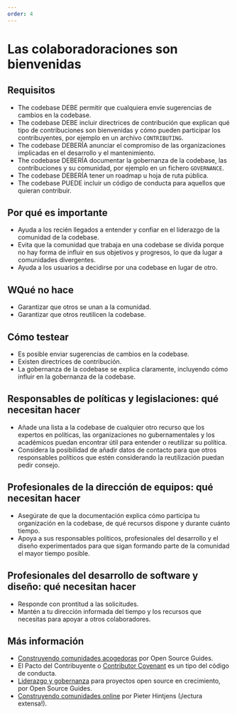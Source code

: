 ```yaml
---
order: 4
---
```


# Las colaboradoraciones son bienvenidas

## Requisitos

* The codebase DEBE permitir que cualquiera envíe sugerencias de cambios en la codebase.
* The codebase DEBE incluir directrices de contribución que explican qué tipo de contribuciones son bienvenidas y cómo pueden participar los contribuyentes, por ejemplo en un archivo `CONTRIBUTING`.
* The codebase DEBERÍA anunciar el compromiso de las organizaciones implicadas en el desarrollo y el mantenimiento.
* The codebase DEBERÍA documentar la gobernanza de la codebase, las contribuciones y su comunidad, por ejemplo en un fichero `GOVERNANCE`.
* The codebase DEBERÍA tener un roadmap u hoja de ruta pública.
* The codebase PUEDE incluir un código de conducta para aquellos que quieran contribuir.

## Por qué es importante

* Ayuda a los recién llegados a entender y confiar en el liderazgo de la comunidad de la codebase.
* Evita que la comunidad que trabaja en una codebase se divida porque no hay forma de influir en sus objetivos y progresos, lo que da lugar a comunidades divergentes.
* Ayuda a los usuarios a decidirse por una codebase en lugar de otro.

## WQué no hace

* Garantizar que otros se unan a la comunidad.
* Garantizar que otros reutilicen la codebase.

## Cómo testear

* Es posible enviar sugerencias de cambios en la codebase.
* Existen directrices de contribución.
* La gobernanza de la codebase se explica claramente, incluyendo cómo influir en la gobernanza de la codebase.

## Responsables de políticas y legislaciones: qué necesitan hacer

* Añade una lista a la codebase de cualquier otro recurso que los expertos en políticas, las organizaciones no gubernamentales y los académicos puedan encontrar útil para entender o reutilizar su política.
* Considera la posibilidad de añadir datos de contacto para que otros responsables políticos que estén considerando la reutilización puedan pedir consejo.

## Profesionales de la dirección de equipos: qué necesitan hacer

* Asegúrate de que la documentación explica cómo participa tu organización en la codebase, de qué recursos dispone y durante cuánto tiempo.
* Apoya a sus responsables políticos, profesionales del desarrollo y el diseño experimentados para que sigan formando parte de la comunidad el mayor tiempo posible.

## Profesionales del desarrollo de software y diseño: qué necesitan hacer

* Responde con prontitud a las solicitudes.
* Mantén a tu dirección informada del tiempo y los recursos que necesitas para apoyar a otros colaboradores.

## Más información

* [Construyendo comunidades acogedoras](https://opensource.guide/building-community/) por Open Source Guides.
* El Pacto del Contribuyente o [Contributor Covenant](https://www.contributor-covenant.org/version/1/4/code-of-conduct) es un tipo del código de conducta.
* [Liderazgo y gobernanza](https://opensource.guide/leadership-and-governance/) para proyectos open source en crecimiento, por Open Source Guides.
* [Construyendo comunidades online](http://hintjens.com/blog:117) por Pieter Hintjens (¡lectura extensa!).
